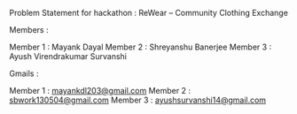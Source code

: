 Problem Statement for hackathon : ReWear – Community Clothing Exchange

Members : 

Member 1 : Mayank Dayal
Member 2 : Shreyanshu Banerjee
Member 3 : Ayush Virendrakumar Survanshi

Gmails :

Member 1 : mayankdl203@gmail.com
Member 2 : sbwork130504@gmail.com
Member 3 : ayushsurvanshi14@gmail.com


